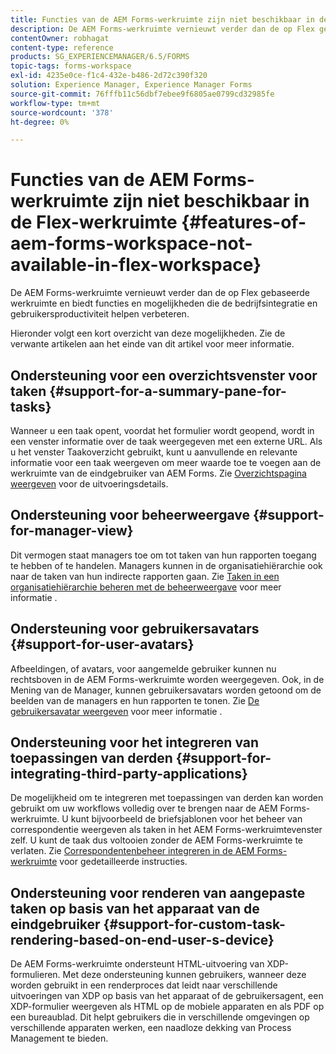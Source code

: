 ```yaml
---
title: Functies van de AEM Forms-werkruimte zijn niet beschikbaar in de Flex-werkruimte
description: De AEM Forms-werkruimte vernieuwt verder dan de op Flex gebaseerde werkruimte. Lees meer over de verschillen in functies en mogelijkheden.
contentOwner: robhagat
content-type: reference
products: SG_EXPERIENCEMANAGER/6.5/FORMS
topic-tags: forms-workspace
exl-id: 4235e0ce-f1c4-432e-b486-2d72c390f320
solution: Experience Manager, Experience Manager Forms
source-git-commit: 76fffb11c56dbf7ebee9f6805ae0799cd32985fe
workflow-type: tm+mt
source-wordcount: '378'
ht-degree: 0%

---
```


# Functies van de AEM Forms-werkruimte zijn niet beschikbaar in de Flex-werkruimte {#features-of-aem-forms-workspace-not-available-in-flex-workspace}

De AEM Forms-werkruimte vernieuwt verder dan de op Flex gebaseerde werkruimte en biedt functies en mogelijkheden die de bedrijfsintegratie en gebruikersproductiviteit helpen verbeteren.

Hieronder volgt een kort overzicht van deze mogelijkheden. Zie de verwante artikelen aan het einde van dit artikel voor meer informatie.

## Ondersteuning voor een overzichtsvenster voor taken {#support-for-a-summary-pane-for-tasks}

Wanneer u een taak opent, voordat het formulier wordt geopend, wordt in een venster informatie over de taak weergegeven met een externe URL. Als u het venster Taakoverzicht gebruikt, kunt u aanvullende en relevante informatie voor een taak weergeven om meer waarde toe te voegen aan de werkruimte van de eindgebruiker van AEM Forms. Zie [Overzichtspagina weergeven](/help/forms/using/displaying-information-task-summary-pane.md) voor de uitvoeringsdetails.

## Ondersteuning voor beheerweergave {#support-for-manager-view}

Dit vermogen staat managers toe om tot taken van hun rapporten toegang te hebben of te handelen. Managers kunnen in de organisatiehiërarchie ook naar de taken van hun indirecte rapporten gaan. Zie [Taken in een organisatiehiërarchie beheren met de beheerweergave](/help/forms/using/tasks-organizational-hierarchy-using-manager.md) voor meer informatie .

## Ondersteuning voor gebruikersavatars {#support-for-user-avatars}

Afbeeldingen, of avatars, voor aangemelde gebruiker kunnen nu rechtsboven in de AEM Forms-werkruimte worden weergegeven. Ook, in de Mening van de Manager, kunnen gebruikersavatars worden getoond om de beelden van de managers en hun rapporten te tonen. Zie [De gebruikersavatar weergeven](/help/forms/using/displaying-user-avatar.md) voor meer informatie .

## Ondersteuning voor het integreren van toepassingen van derden {#support-for-integrating-third-party-applications}

De mogelijkheid om te integreren met toepassingen van derden kan worden gebruikt om uw workflows volledig over te brengen naar de AEM Forms-werkruimte. U kunt bijvoorbeeld de briefsjablonen voor het beheer van correspondentie weergeven als taken in het AEM Forms-werkruimtevenster zelf. U kunt de taak dus voltooien zonder de AEM Forms-werkruimte te verlaten. Zie [Correspondentenbeheer integreren in de AEM Forms-werkruimte](/help/forms/using/integrating-correspondence-management-html-workspace.md) voor gedetailleerde instructies.

## Ondersteuning voor renderen van aangepaste taken op basis van het apparaat van de eindgebruiker {#support-for-custom-task-rendering-based-on-end-user-s-device}

De AEM Forms-werkruimte ondersteunt HTML-uitvoering van XDP-formulieren. Met deze ondersteuning kunnen gebruikers, wanneer deze worden gebruikt in een renderproces dat leidt naar verschillende uitvoeringen van XDP op basis van het apparaat of de gebruikersagent, een XDP-formulier weergeven als HTML op de mobiele apparaten en als PDF op een bureaublad. Dit helpt gebruikers die in verschillende omgevingen op verschillende apparaten werken, een naadloze dekking van Process Management te bieden.
